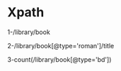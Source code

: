 # Xpath

1-/library/book

2-/library/book[@type='roman']/title

3-count(/library/book[@type='bd'])

